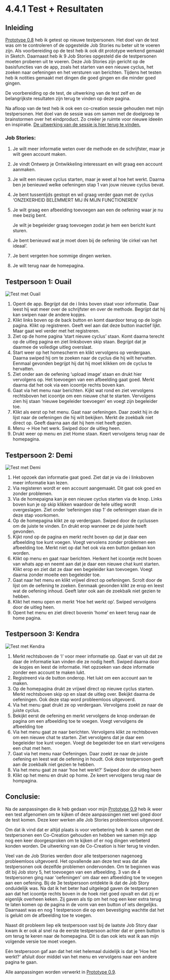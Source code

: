 # 4.4.1 Test + Resultaten

## Inleiding

[Prototype 0.8](./) heb ik getest op nieuwe testpersonen. Het doel van de test was om te controleren of de opgestelde Job Stories nu beter uit te voeren zijn. Als voorbereiding op de test heb ik ook dit prototype werkend gemaakt in Sketch. Daarnaast heb ik 9 Job Stories opgesteld die de testpersonen moeten proberen uit te voeren. Deze Job Stories zijn gericht op de basisfuncties van de app, zoals het starten van een nieuwe cyclus, het zoeken naar oefeningen en het versturen van berichten. Tijdens het testen heb ik notities gemaakt met dingen die goed gingen en die minder goed gingen. 

De voorbereiding op de test, de uitwerking van de test zelf en de belangrijkste resultaten zijn terug te vinden op deze pagina.

Na afloop van de test heb ik ook een co-creation sessie gehouden met mijn testpersonen. Het doel van de sessie was om samen met de doelgroep te brainstormen over het eindproduct. Zo creëer je ruimte voor nieuwe ideeën en inspiratie. [ De uitwerking van de sessie is hier terug te vinden. ](4.4.2-co-creation-sessie.md)

### Job Stories:

1. Je wilt meer informatie weten over de methode en de schrijfster, maar je wilt geen account maken.
2. Je vindt Ontwerp je Ontwikkeling interessant en wilt graag een account aanmaken.
3. Je wilt een nieuwe cyclus starten, maar je weet al hoe het werkt. Daarna ben je benieuwd welke oefeningen stap 1 van jouw nieuwe cyclus bevat.
4. Je bent tussentijds gestopt en wil graag verder gaan met de cyclus ‘ONZEKERHEID BELEMMERT MIJ IN MIJN FUNCTIONEREN’
5. Je wilt graag een afbeelding toevoegen aan een de oefening waar je nu mee bezig bent.

   Je wilt je begeleider graag toevoegen zodat je hem een bericht kunt sturen.

6. Je bent benieuwd wat je moet doen bij de oefening ‘de cirkel van het ideaal’.
7. Je bent vergeten hoe sommige dingen werken.
8. Je wilt terug naar de homepagina.

## Testpersoon 1: Ouail

![Test met Ouail](../../.gitbook/assets/84f5cdc7-4630-4568-b405-86faf6a23749.JPG)

1. Opent de app. Begrijpt dat de i links boven staat voor informatie. Daar leest hij wat meer over de schrijfster en over de methode. Begrijpt dat hij kan swipen naar de andere kopjes.
2. Klikt links boven op de back button en komt daardoor terug op de login pagina. Klikt op registreren. Geeft wel aan dat deze button inactief lijkt. Maar gaat wel verder met het registreren. 
3. Ziet op de home pagina ‘start nieuwe cyclus’ staan. Komt daarna terecht op de uitleg pagina en ziet linksboven skip staan. Begrijpt dat je daarmee de volledige uitleg overslaat.
4. Start weer op het homescherm en klikt vervolgens op verdergaan. Daarna swiped hij om te zoeken naar de cyclus die hij wilt hervatten. Eenmaal gevonden begrijpt hij dat hij moet klikken om de cyclus te hervatten.
5. Ziet onder aan de oefening ‘upload image’ staan en drukt hier vervolgens op. Het toevoegen van een afbeelding gaat goed. Merkt daarna dat het ook via een icoontje rechts boven kan.
6. Gaat via het menu naar berichten. Kijkt wat rond en ziet vervolgens rechtsboven het icoontje om een nieuwe chat te starten. Vervolgens zien hij staan ‘nieuwe begeleider toevoegen’ en voegt zijn begeleider toe.
7. Klikt als eerst op het menu. Gaat naar oefeningen. Daar zoekt hij in de lijst naar de oefeningen die hij wilt bekijken. Merkt de zoekbalk niet direct op. Geeft daarna aan dat hij hem niet heeft gezien.
8. Menu -&gt; Hoe het werk. Swiped door de uitleg heen.
9. Drukt weer op menu en ziet Home staan. Keert vervolgens terug naar de homepagina.

## Testpersoon 2: Demi

![Test met Demi](../../.gitbook/assets/img_4044.JPG)

1. Het opzoek dan informatie gaat goed. Ziet dat je via de i linksboven meer informatie kan lezen.
2. Via registeren wordt er een account aangemaakt. Dit gaat ook goed en zonder problemen.
3. Via de homepaigna kan je een nieuwe cyclus starten via de knop. Links boven kun je op skip klikken waardoor de hele uitleg wordt overgeslagen. Ziet onder ‘oefeningen stap 1’ de oefeningen staan die in deze stap voorkomen.
4. Op de homepagina klikt ze op verdergaan. Swiped door de cyclussen om de juiste te vinden. En drukt erop wanneer ze de juiste heeft gevonden.
5. Kijkt rond op de pagina en merkt recht boven op dat je daar een afbeelding toe kunt voegen. Voegt vervolens zonder problemen een afbeelding toe. Merkt niet op dat het ook via een button gedaan kon worden.
6. Klikt op menu en gaat naar berichten. Herkent het icoontje recht boven van whats app en neemt aan dat je daar een nieuwe chat kunt starten. Klikt erop en ziet dat ze daar een begeleider kan toevoegen. Voegt daarna zonder moeite een begeleider toe.
7. Gaat naar het menu en klikt vrijwel direct op oefeningen. Scrolt door de lijst om de oefening te zoeken. Eenmaak gevonden klikt ze erop en leest wat de oefening inhoud. Geeft later ook aan de zoekbalk niet gezien te hebben.
8. Klikt het menu open en merkt ‘Hoe het werkt op’. Swiped vervolgens door de uitleg heen.
9. Opent het menu en ziet direct bovenin ‘home’ en keert terug naar de home pagina.

## Testpersoon 3: Kendra

![Test met Kendra](../../.gitbook/assets/39fa0caa-b2d1-4e2a-8ca3-23111e96d07f.JPG)

1. Merkt rechtsboven de ‘i’ voor meer informatie op. Gaat er van uit dat ze daar de informatie kan vinden die ze nodig heeft. Swiped daarna door de kopjes en leest de informatie. Het opzoeken van deze informatie zonder een account te maken lukt.
2. Registreerd via de button onderop. Het lukt om een account aan te maken.
3. Op de homepagina drukt ze vrijwel direct op nieuwe cyclus starten. Merkt rechtsboven skip op en slaat de uitleg over. Bekijkt daarna de oefeningen. Ook deze stap word probleemloos uitgevoerd.
4. Via het menu gaat drukt ze op verdergaan. Vervolgens zoekt ze naar de juiste cyclus.
5. Bekijkt eerst de oefening en merkt vervolgens de knop onderaan de pagina om een afbeelding toe te voegen. Voegt vervolgens de afbeelding toe
6. Via het menu gaat ze naar berichten. Vervolgens klikt ze rechtsboven om een nieuwe chat te starten. Ziet vervolgens dat je daar een begeleider toe kunt voegen. Voegt de begeleider toe en start vervolgens een chat met hem.
7. Gaat via het menu naar Oefeningen. Daar zoekt ze naar de juiste oefening en leest wat de oefening in houdt. Ook deze testpersoon geeft aan de zoekbalk niet gezien te hebben.
8. Via het menu gaat ze naar ‘hoe het werkt?’ Swiped door de uitleg heen
9. Klikt op het menu en drukt op home. Ze keert vervolgens terug naar de hompagina.



## Conclusie:

Na de aanpassingen die ik heb gedaan voor mijn [Prototype 0.9](./) heb ik weer een test afgenomen om te kijken of deze aanpassingen niet wel goed door de test komen. Deze keer werken alle Job Stories probleemloos uitgevoerd. 

Om dat ik vind dat er altijd plaats is voor verbetering heb ik samen met de testpersonen een Co-Creation gehouden en hebben we samen mijn app nog een keer doorgesproken om te kijken of er nog dingen verbeterd konden worden. De uitwerking van de Co-Creation is hier terug te vinden. 

Veel van de Job Stories werden door alle testpersonen nagenoeg probleemloos uitgevoerd. Het opvallende aan deze test was dat alle testpersonen ook dezelfde problemen ondervonden. Om te beginnen was dit bij Job story 5, het toevoegen van een afbeelding. 3 van de 4 testpersonen ging naar 'oefeningen' om daar een afbeelding toe te voegen aan een oefening. Bij de 3e testpersoon ontdekte ik dat de Job Story onduidelijk was. Na dat ik het beter had uitgelegd gaven de testpersonen aan dat het icoontje rechts boven in de hoek niet goed opvalt en dat zij er eigenlijk overheen keken. Zij gaven als tip om het nog een keer extra terug te laten komen op de pagina in de vorm van een button of iets dergelijks. Daarnaast was en nog 1 testpersoon die op een bevestiging wachtte dat het is gelukt om de afbeelding toe te voegen.

Naast dit probleem liep elk testpersoon vast bij de laatste Job Story daar kwam ik er ook al snel na de eerste testpersoon achter dat er geen button is om terug te keren naar de homepagina. Dit is dan ook iets wat ik aan mijn volgende versie toe moet voegen.

Eén testpersoon gaf aan dat het niet helemaal duidelijk is dat je 'Hoe het werkt?' afsluit door middel van het menu en vervolgens naar een andere pagina te gaan.

Alle aanpassingen worden verwerkt in [Prototype 0.9](./).

